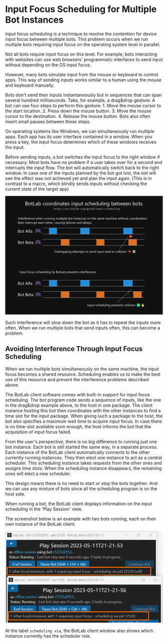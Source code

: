 # Input Focus Scheduling for Multiple Bot Instances

Input focus scheduling is a technique to resolve the contention for device input focus between multiple bots. This problem occurs when we run multiple bots requiring input focus on the operating system level in parallel.

Not all bots require input focus on this level. For example, bots interacting with websites can use web browsers' programmatic interfaces to send input without depending on the OS input focus.

However, many bots simulate input from the mouse or keyboard to control apps. This way of sending inputs works similar to a human using the mouse and keyboard manually.

Bots don't send their inputs instantaneously but in sequences that can span several hundred milliseconds. Take, for example, a drag&drop gesture: A bot can use four steps to perform this gesture: 1. Move the mouse cursor to the start location. 2. Press down the mouse button. 3. Move the mouse cursor to the destination. 4. Release the mouse button. Bots also often insert small pauses between these steps. 

On operating systems like Windows, we can simultaneously run multiple apps. Each app has its user interface contained in a window. When you press a key, the input focus determines which of these windows receives the input.

Before sending inputs, a bot switches the input focus to the right window if necessary. Most bots have no problem if a user takes over for a second and interrupts the input flow. The bot will automatically switch back to the right window. In case one of the inputs planned by the bot got lost, the bot will see the effect was not achieved yet and plan the input again. (This is in contrast to a macro, which blindly sends inputs without checking the current state of the target app)

![BotLab coordinates input scheduling between bots](./image/2023-05-11-botlab-input-scheduling-illustration.png)

Such interference will slow down the bot as it has to repeat the inputs more often. When we run multiple bots that send inputs often, this can become a problem.

## Avoiding Interference Through Input Focus Scheduling

When we run multiple bots simultaneously on the same machine, the input focus becomes a shared resource. Scheduling enables us to make the best use of this resource and prevent the interference problems described above.

The BotLab client software comes with built-in support for input focus scheduling. The bot program code sends a sequence of inputs, like the one in the drag&drop example above, to the host in one package. The client instance hosting this bot then coordinates with the other instances to find a time slot for the input package. When giving such a package to the host, the bot also specifies a maximum wait time to acquire input focus. In case there is no time-slot available soon enough, the host informs the bot that the acquisition of input focus failed.

From the user's perspective, there is no big difference to running just one bot instance. Each bot is still started the same way, in a separate process. Each instance of the BotLab client automatically connects to the other currently running instances. They then elect one instance to act as a central scheduler. This scheduling instance takes requests from the other ones and assigns time slots. When the scheduling instance disappears, the remaining ones will elect a new scheduler.

This design means there is no need to start or stop the bots together. And we can use any mixture of bots since all the scheduling program is on the host side.

When running a bot, the BotLab client displays information on the input scheduling in the 'Play Session' view.

The screenshot below is an example with two bots running, each on their own instance of the BotLab client:

![two botlab client instances coordinating for input scheduling](./image/2023-05-11-botlab-input-scheduling-two-client-instances-gui.png)

At the label `scheduling via`, the BotLab client window also shows which instance currently has the scheduler role.

